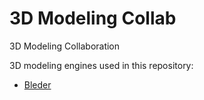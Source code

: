 # 3D Modeling Collab

3D Modeling Collaboration

3D modeling engines used in this repository:
 * [Bleder](https://www.blender.org/)
